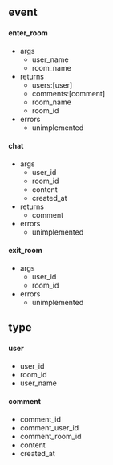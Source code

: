 ## event
#### enter_room
- args
  - user_name
  - room_name
- returns
  - users:[user]
  - comments:[comment]
  - room_name
  - room_id
- errors
  - unimplemented
  
#### chat 
- args
  - user_id
  - room_id
  - content
  - created_at
- returns
  - comment
- errors
  - unimplemented

#### exit_room
- args
  - user_id
  - room_id
- errors
  - unimplemented
  
## type
#### user 
- user_id
- room_id 
- user_name

#### comment
- comment_id
- comment_user_id
- comment_room_id
- content
- created_at